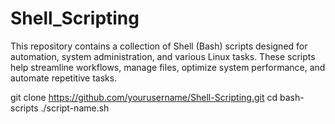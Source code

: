 # Shell_Scripting
This repository contains a collection of Shell (Bash) scripts designed for automation, system administration, and various Linux tasks. These scripts help streamline workflows, manage files, optimize system performance, and automate repetitive tasks.

git clone https://github.com/yourusername/Shell-Scripting.git
cd bash-scripts
./script-name.sh

